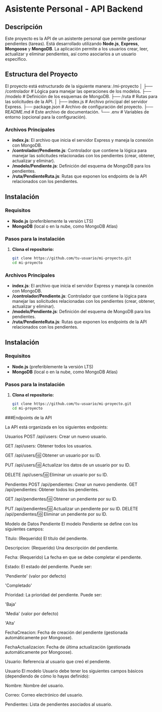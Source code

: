 # **Asistente Personal - API Backend**

## Descripción

Este proyecto es la API de un asistente personal que permite gestionar pendientes (tareas). Está desarrollado utilizando **Node.js**, **Express**, **Mongoose** y **MongoDB**. La aplicación permite a los usuarios crear, leer, actualizar y eliminar pendientes, así como asociarlos a un usuario específico.

## Estructura del Proyecto

El proyecto está estructurado de la siguiente manera:
/mi-proyecto │ ├── /controlador # Lógica para manejar las operaciones de los modelos. ├── /modelo # Definición de los esquemas de MongoDB. ├── /ruta # Rutas para las solicitudes de la API. │ 
├── index.js # Archivo principal del servidor Express. ├── package.json # Archivo de configuración del proyecto. 
├── README.md # Este archivo de documentación. └── .env # Variables de entorno (opcional para la configuración).



### **Archivos Principales**

- **index.js**: El archivo que inicia el servidor Express y maneja la conexión con MongoDB.
- **/controlador/Pendiente.js**: Controlador que contiene la lógica para manejar las solicitudes relacionadas con los pendientes (crear, obtener, actualizar y eliminar).
- **/modelo/Pendiente.js**: Definición del esquema de MongoDB para los pendientes.
- **/ruta/PendienteRuta.js**: Rutas que exponen los endpoints de la API relacionados con los pendientes.

## Instalación

### Requisitos
- **Node.js** (preferiblemente la versión LTS)
- **MongoDB** (local o en la nube, como MongoDB Atlas)

### Pasos para la instalación

1. **Clona el repositorio:**

   ```bash
   git clone https://github.com/tu-usuario/mi-proyecto.git
   cd mi-proyecto


### **Archivos Principales**

- **index.js**: El archivo que inicia el servidor Express y maneja la conexión con MongoDB.
- **/controlador/Pendiente.js**: Controlador que contiene la lógica para manejar las solicitudes relacionadas con los pendientes (crear, obtener, actualizar y eliminar).
- **/modelo/Pendiente.js**: Definición del esquema de MongoDB para los pendientes.
- **/ruta/PendienteRuta.js**: Rutas que exponen los endpoints de la API relacionados con los pendientes.

## Instalación

### Requisitos
- **Node.js** (preferiblemente la versión LTS)
- **MongoDB** (local o en la nube, como MongoDB Atlas)

### Pasos para la instalación

1. **Clona el repositorio:**

   ```bash
   git clone https://github.com/tu-usuario/mi-proyecto.git
   cd mi-proyecto

###Endpoints de la API

La API está organizada en los siguientes endpoints:

Usuarios
POST /api/users: Crear un nuevo usuario.

GET /api/users: Obtener todos los usuarios.

GET /api/users/:id: Obtener un usuario por su ID.

PUT /api/users/:id: Actualizar los datos de un usuario por su ID.

DELETE /api/users/:id: Eliminar un usuario por su ID.

Pendientes
POST /api/pendientes: Crear un nuevo pendiente.
GET /api/pendientes: Obtener todos los pendientes.

GET /api/pendientes/:id: Obtener un pendiente por su ID.

PUT /api/pendientes/:id: Actualizar un pendiente por su ID.
DELETE /api/pendientes/:id: Eliminar un pendiente por su ID.

Modelo de Datos
Pendiente
El modelo Pendiente se define con los siguientes campos:

Titulo: (Requerido) El título del pendiente.

Descripcion: (Requerido) Una descripción del pendiente.

Fecha: (Requerido) La fecha en que se debe completar el pendiente.

Estado: El estado del pendiente. Puede ser:

'Pendiente' (valor por defecto)

'Completado'

Prioridad: La prioridad del pendiente. Puede ser:

'Baja'

'Media' (valor por defecto)

'Alta'

FechaCreacion: Fecha de creación del pendiente (gestionada automáticamente por Mongoose).

FechaActualizacion: Fecha de última actualización (gestionada automáticamente por Mongoose).

Usuario: Referencia al usuario que creó el pendiente.

Usuario
El modelo Usuario debe tener los siguientes campos básicos (dependiendo de cómo lo hayas definido):

Nombre: Nombre del usuario.

Correo: Correo electrónico del usuario.

Pendientes: Lista de pendientes asociados al usuario.
